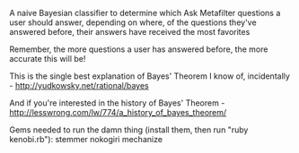 A naive Bayesian classifier to determine which Ask Metafilter questions a user should answer,
depending on where, of the questions they've answered before, their answers have received the most favorites

Remember, the more questions a user has answered before, the more accurate this will be!

This is the single best explanation of Bayes' Theorem I know of, incidentally - http://yudkowsky.net/rational/bayes

And if you're interested in the history of Bayes' Theorem - http://lesswrong.com/lw/774/a_history_of_bayes_theorem/

Gems needed to run the damn thing (install them, then run "ruby kenobi.rb"): 
stemmer
nokogiri
mechanize
